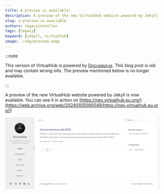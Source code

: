 ```yaml
---
title: A preview is available!
description: A preview of the new VirtualHub website powered by Jekyll is now available.
slug: a-preview-is-available
authors: legacyinstaller
tags: [legacy]
keyword: [jekyll, virtualhub]
image: ./img/preview.webp
---
```


:::note

This version of VirtualHub is powered by [Docusaurus](https://docusaurus.io/). This blog post is old and may contain wrong info. The preview mentioned below is no longer available.

:::

A preview of the new VirtualHub website powered by Jekyll is now available.<!-- truncate --> You can see it in action on [https://neo.virtualhub.eu.org/](https://web.archive.org/web/20240105090049/https://neo.virtualhub.eu.org/)!

![Neo VirtualHub preview](./img/preview.webp)
